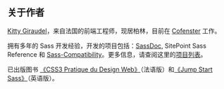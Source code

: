 
## 关于作者

[Kitty Giraudel](https://kittygiraudel.com)，来自法国的前端工程师，现居柏林，目前在 [Cofenster](https://www.cofenster.com) 工作。

拥有多年的 Sass 开发经验，开发的项目包括：[SassDoc](http://sassdoc.com), SitePoint Sass Reference 和 [Sass-Compatibility](https://kittygiraudel.github.io/sass-compatibility/)。更多信息，请查阅这里的[项目列表](https://github.com/KittyGiraudel/awesome-sass)。

已出版图书 [《CSS3 Pratique du Design Web》](https://www.eyrolles.com/Informatique/Livre/css3-9782212678963/)（法语版）和[《Jump Start Sass》](https://learnable.com/books/jump-start-sass)（英语版）。

